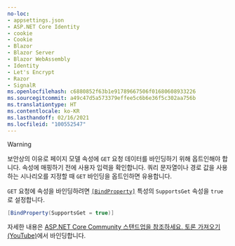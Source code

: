 ```yaml
---
no-loc:
- appsettings.json
- ASP.NET Core Identity
- cookie
- Cookie
- Blazor
- Blazor Server
- Blazor WebAssembly
- Identity
- Let's Encrypt
- Razor
- SignalR
ms.openlocfilehash: c6880852f63b1e91789667506f01680608933226
ms.sourcegitcommit: a49c47d5a573379effee5c6b6e36f5c302aa756b
ms.translationtype: HT
ms.contentlocale: ko-KR
ms.lasthandoff: 02/16/2021
ms.locfileid: "100552547"
---
```

> [!WARNING]
> 보안상의 이유로 페이지 모델 속성에 `GET` 요청 데이터를 바인딩하기 위해 옵트인해야 합니다. 속성에 매핑하기 전에 사용자 입력을 확인합니다. 쿼리 문자열이나 경로 값을 사용하는 시나리오를 지정할 때 `GET` 바인딩을 옵트인하면 유용합니다.
>
> `GET` 요청에 속성을 바인딩하려면 [`[BindProperty]`](xref:Microsoft.AspNetCore.Mvc.BindPropertyAttribute) 특성의 `SupportsGet` 속성을 `true`로 설정합니다.
>
> ```csharp
> [BindProperty(SupportsGet = true)]
> ```
>
> 자세한 내용은 [ASP.NET Core Community 스탠드업을 참조하세요. 토론 가져오기(YouTube)](https://www.youtube.com/watch?v=p7iHB9V-KVU&feature=youtu.be&t=54m27s)에서 바인딩합니다.
